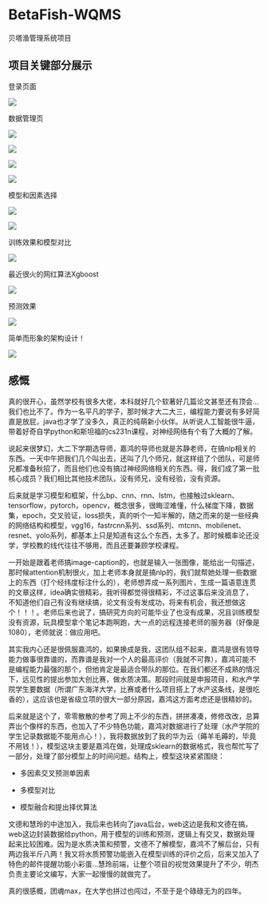 # BetaFish-WQMS
贝塔渔管理系统项目

## 项目关键部分展示

登录页面

![](https://s1.ax1x.com/2020/09/20/wT8mrT.png)

数据管理页

![](https://s1.ax1x.com/2020/09/20/wT8kPs.png)

![](https://s1.ax1x.com/2020/09/20/wT8YM6.png)

![](https://s1.ax1x.com/2020/09/20/wT8csf.png)

![](https://s1.ax1x.com/2020/09/20/wT8LeU.png)

模型和因素选择

![](https://s1.ax1x.com/2020/09/20/wTGa60.png)

![](https://s1.ax1x.com/2020/09/20/wTG40O.png)

训练效果和模型对比

![](https://s1.ax1x.com/2020/09/20/wTYrW9.png)

最近很火的网红算法Xgboost

![](https://s1.ax1x.com/2020/09/20/wTYzWj.png)

预测效果

![](https://s1.ax1x.com/2020/09/20/wTt0nP.png)

简单而形象的架构设计！

![](https://s1.ax1x.com/2020/09/20/wTAbSH.png)



## 感慨

真的很开心，虽然学校有很多大佬，本科就好几个软著好几篇论文甚至还有顶会...我们也比不了。作为一名平凡的学子，那时候才大二大三，编程能力要说有多好简直是放屁，java也才学了没多久，真正的纯萌新小伙伴。从听说人工智能很牛逼，带着好奇自学python和斯坦福的cs231n课程，对神经网络有个有了大概的了解。

说起来很梦幻，大二下学期选导师，嘉鸿的导师也就是苏静老师，在搞nlp相关的东西。一天中午把我们几个叫出去，还叫了几个师兄，就这样组了个团队，可是师兄都准备秋招了，而且他们也没有搞过神经网络相关的东西。得，我们成了第一批核心成员？我们相比其他技术团队，没有师兄，没有经验，没有资源。

后来就是学习模型和框架，什么bp、cnn、rnn、lstm，也接触过sklearn、tensorflow，pytorch，opencv，概念很多，很晦涩难懂，什么梯度下降，数据集，epoch，交叉验证，loss损失，真的听个一知半解的，随之而来的是一些经典的网络结构和模型，vgg16，fastrcnn系列、ssd系列、mtcnn、mobilenet、resnet、yolo系列，都基本上只是知道有这么个东西，太多了。那时候概率论还没学，学校教的线代往往不够用，而且还要兼顾学校课程。

一开始是跟着老师搞image-caption的，也就是输入一张图像，能给出一句描述，那时候attention机制很火，加上老师本身就是搞nlp的，我们就帮她处理一些数据上的东西（打个经纬度标注什么的），老师想弄成一系列图片，生成一篇语意连贯的文章这样，idea确实很精彩，我听得都觉得很精彩，不过这事后来没消息了，不知道他们自己有没有继续搞，论文有没有发成功，将来有机会，我还想做这个！！！。老师后来也说了，搞研究方向的可能毕业了也没有成果，况且训练模型没有资源，玩具模型拿个笔记本跑啊跑，大一点的远程连接老师的服务器（好像是1080），老师就说：做应用吧。

其实我内心还是很佩服嘉鸿的，如果换成是我，这团队组不起来，嘉鸿是很有领导能力做事很靠谱的，而靠谱是我对一个人的最高评价（我就不可靠），嘉鸿可能不是编程能力最强的那个，但他肯定是最适合带队的那位。在我们都还不成熟的情况下，远见性的提出参加大创比赛，做水质决策。那段时间就是申报项目，和水产学院学生要数据（所谓广东海洋大学，比赛或者什么项目搭上了水产这条线，是很吃香的），这应该也是省级立项的很大一部分原因，嘉鸿这方面考虑还是很精妙的。

后来就是这个了，零零散散的参考了网上不少的东西，拼拼凑凑，修修改改，总算弄出个像样的东西，也加入了不少特色功能，嘉鸿对数据进行了处理（水产学院的学生记录数据能不能用点心！），我将数据放到了我的华为云（薅羊毛薅的，毕竟不用钱！），模型这块主要是嘉鸿在做，处理成sklearn的数据格式，我也帮忙写了一部分，处理了部分模型上的时间问题。结构上，模型这块紧紧围绕：

- 多因素交叉预测单因素

- 多模型对比

- 模型融合和提出择优算法

文德和慧玲的中途加入，我后来也转向了java后台，web这边是我和文德在搞，web这边封装数据给python，用于模型的训练和预测，逻辑上有交叉，数据处理起来比较困难。因为是水质决策和预警，文德不了解模型，嘉鸿不了解后台，只有两边我半斤八两！我又将水质预警功能嵌入在模型训练的评价之后，后来又加入了特色的邮件提醒功能小彩蛋...慧玲前端，让整个项目的视觉效果提升了不少，明杰负责主要论文编写，大家一起慢慢的就做完了。

真的很感概，团魂max，在大学也拼过也闯过，不至于是个碌碌无为的四年。